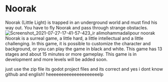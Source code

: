 # Noorak

Noorak (Little Light) is trapped in an underground world and must find his way out. You have to fly Noorak and pass through strange obstacles.
![Screenshot_2021-07-27-17-41-57-423_ir alimohammadalipour noorak](https://user-images.githubusercontent.com/88623895/130354570-3e07364d-d631-487f-a73e-8cf671450e34.jpg)
Noorak is a surreal game, a little hard, a little intellectual and a little challenging.
In this game, it is possible to customize the character and background, or you can play the game in black and white.
This game has 13 stages and about 15 minutes or more gameplay. This game is in development and more levels will be added soon.

just use the zip file its godot project files and its correct
and yes i dont know github and english! heeeeeeeeeeeeeeeeeeeelp

